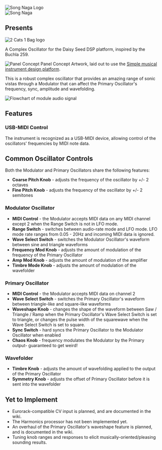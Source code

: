 ![Song Naga Logo](https://songnaga.dansteeby.com/wp-content/uploads/2022/06/song-naga-logo-300x217.png)  
![Song Naga](https://songnaga.dansteeby.com/wp-content/uploads/2022/08/Untitled-1@4x.png)

##  Presents  

![2 Cats 1 Bag logo](https://songnaga.dansteeby.com/wp-content/uploads/2022/08/2-cats-1-bag.png)  

A Complex Oscillator for the Daisy Seed DSP platform, inspired by the Buchla 259.    

![Panel Concept](https://user-images.githubusercontent.com/1865305/183777348-6568aea2-fa23-4205-97e1-b7028e617d72.png)
Panel Concept Artwork, laid out to use the [Simple musical instrument design platform](https://www.synthux.academy/simple).  

This is a robust complex oscillator that provides an amazing range of sonic vistas through a Modulator that can affect the Primary Oscillator's frequency, sync, amplitude and wavefolding.  

![Flowchart of module audio signal](https://songnaga.dansteeby.com/wp-content/uploads/2022/08/2cats1bag-flowchart-03.png)

## Features  

### USB-MIDI Control  

The instrument is recognized as a USB-MIDI device, allowing control of the oscillators' frequencies by MIDI note data.

## Common Oscillator Controls  

Both the Modulator and Primary Oscillators share the following features:  

- **Coarse Pitch Knob** - adjusts the frequency of the oscillator by +/- 2 octaves
- **Fine Pitch Knob** - adjusts the frequency of the oscillator by +/- 2 semitones  

### Modulator Oscillator  

- **MIDI Control** - the Modulator accepts MIDI data on any MIDI channel except 2 when the Range Switch is not in LFO mode.  
- **Range Switch** - switches between audio-rate mode and LFO mode.  LFO mode rate ranges from 0.05 - 20Hz and incoming MIDI data is ignored.  
- **Wave Select Switch** - switches the Modulator Oscillator's waveform between sine and triangle waveforms
- **Frequency Mod Knob** - adjusts the amount of modulation of the frequency of the Primary Oscillator
- **Amp Mod Knob** - adjusts the amount of modulation of the amplifier
- **Timbre Mode Knob** - adjusts the amount of modulation of the wavefolder  

### Primary Oscillator  

- **MIDI Control** - the Modulator accepts MIDI data on channel 2  
- **Wave Select Switch** - switches the Primary Oscillator's waveform between triangle-like and square-like waveforms
- **Waveshape Knob** - changes the shape of the waveform between Saw / Triangle / Ramp when the Primary Oscillator's Wave Select Switch is set to triangle, or changes the pulse width of the squarewave when the Wave Select Switch is set to square.  
- **Sync Switch** - hard syncs the Primary Oscillator to the Modulator Oscillator when enabled  
- **Chaos Knob** - frequency modulates the Modulator by the Primary output- guaranteed to get weird!  

### Wavefolder   

- **Timbre Knob** - adjusts the amount of wavefolding applied to the output of the Primary Oscillator  
- **Symmetry Knob** - adjusts the offset of Primary Oscillator before it is sent into the wavefolder  

## Yet to Implement  
- Eurorack-compatible CV input is planned, and are documented in the wiki.  
- The Harmonics processor has not been implemented yet.  
- An overhaul of the Primary Oscillator's waveshape feature is planned, and is documented in the wiki.  
- Tuning knob ranges and responses to elicit musically-oriented/pleasing sounding results.  
